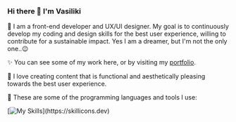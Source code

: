 ### Hi there 👋 I'm Vasiliki

🌈 I am a front-end developer and UX/UI designer. My goal is to continuously develop my coding and design skills for the best user experience, willing to contribute for a sustainable impact. Yes I am a dreamer, but I'm not the only one..😉

✨ You can see some of my work here, or by visiting my [portfolio](https://vassod.github.io).

🎨 I love creating content that is functional and aesthetically pleasing towards the best user experience.

🔧 These are some of the programming languages and tools I use:  

[![My Skills](https://skillicons.dev/icons?i=html,css,js,react,typescript,bootstrap,materialui,figma,vscode,git,c,python,flask,bash,)](https://skillicons.dev)
